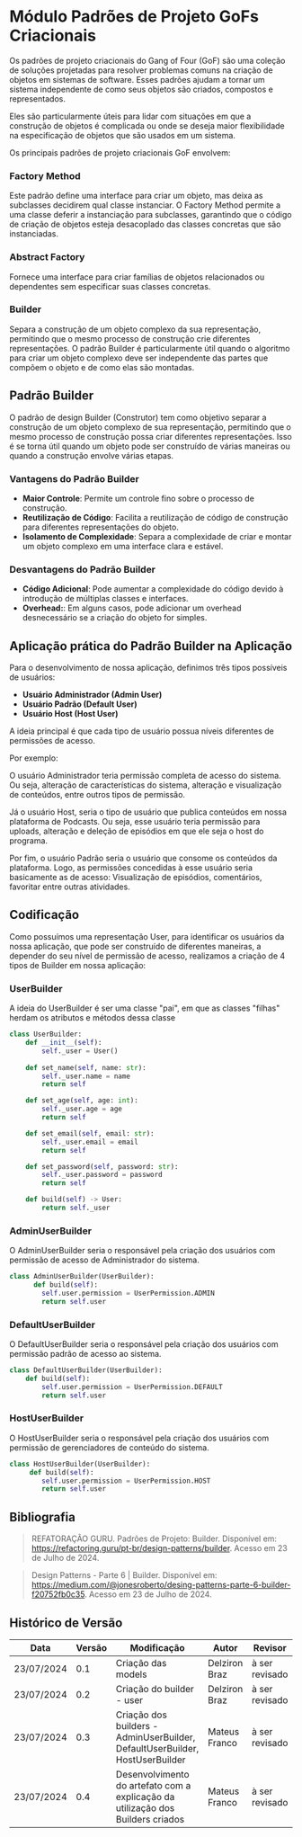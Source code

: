 # Módulo Padrões de Projeto GoFs Criacionais

Os padrões de projeto criacionais do Gang of Four (GoF) são uma coleção de soluções projetadas para resolver problemas comuns na criação de objetos em sistemas de software. Esses padrões ajudam a tornar um sistema independente de como seus objetos são criados, compostos e representados. 

Eles são particularmente úteis para lidar com situações em que a construção de objetos é complicada ou onde se deseja maior flexibilidade na especificação de objetos que são usados em um sistema. 

Os principais padrões de projeto criacionais GoF envolvem:

### Factory Method
Este padrão define uma interface para criar um objeto, mas deixa as subclasses decidirem qual classe instanciar. O Factory Method permite a uma classe deferir a instanciação para subclasses, garantindo que o código de criação de objetos esteja desacoplado das classes concretas que são instanciadas.

### Abstract Factory
Fornece uma interface para criar famílias de objetos relacionados ou dependentes sem especificar suas classes concretas.

### Builder
Separa a construção de um objeto complexo da sua representação, permitindo que o mesmo processo de construção crie diferentes representações. O padrão Builder é particularmente útil quando o algoritmo para criar um objeto complexo deve ser independente das partes que compõem o objeto e de como elas são montadas.

## Padrão Builder
O padrão de design Builder (Construtor) tem como objetivo separar a construção de um objeto complexo de sua representação, permitindo que o mesmo processo de construção possa criar diferentes representações. Isso é se torna útil quando um objeto pode ser construído de várias maneiras ou quando a construção envolve várias etapas.

### Vantagens do Padrão Builder
- **Maior Controle**: Permite um controle fino sobre o processo de construção.
- **Reutilização de Código**: Facilita a reutilização de código de construção para diferentes representações do objeto.
- **Isolamento de Complexidade**: Separa a complexidade de criar e montar um objeto complexo em uma interface clara e estável.

### Desvantagens do Padrão Builder
- **Código Adicional**: Pode aumentar a complexidade do código devido à introdução de múltiplas classes e interfaces.
- **Overhead:**: Em alguns casos, pode adicionar um overhead desnecessário se a criação do objeto for simples.

## Aplicação prática do Padrão Builder na Aplicação
Para o desenvolvimento de nossa aplicação, definimos três tipos possíveis de usuários:

- **Usuário Administrador (Admin User)**
- **Usuário Padrão (Default User)**
- **Usuário Host (Host User)**

A ideia principal é que cada tipo de usuário possua níveis diferentes de permissões de acesso. 

Por exemplo:

O usuário Administrador teria permissão completa de acesso do sistema. Ou seja, alteração de características do sistema, alteração e visualização de conteúdos, entre outros tipos de permissão.

Já o usuário Host, seria o tipo de usuário que publica conteúdos em nossa plataforma de Podcasts. Ou seja, esse usuário teria permissão para uploads, alteração e deleção de episódios em que ele seja o host do programa.

Por fim, o usuário Padrão seria o usuário que consome os conteúdos da plataforma. Logo, as permissões concedidas à esse usuário seria basicamente as de acesso: Visualização de episódios, comentários, favoritar entre outras atividades.

## Codificação

Como possuímos uma representação User, para identificar os usuários da nossa aplicação, que pode ser construído de diferentes maneiras, a depender do seu nível de permissão de acesso, realizamos a criação de 4 tipos de Builder em nossa aplicação:

### UserBuilder
A ideia do UserBuilder é ser uma classe "pai", em que as classes "filhas" herdam os atributos e métodos dessa classe

```py
class UserBuilder:
    def __init__(self):
        self._user = User()
    
    def set_name(self, name: str):
        self._user.name = name
        return self

    def set_age(self, age: int):
        self._user.age = age
        return self

    def set_email(self, email: str):
        self._user.email = email
        return self

    def set_password(self, password: str):
        self._user.password = password
        return self

    def build(self) -> User:
        return self._user
```

### AdminUserBuilder
O AdminUserBuilder seria o responsável pela criação dos usuários com permissão de acesso de Administrador do sistema.

```py
class AdminUserBuilder(UserBuilder):
      def build(self):
        self.user.permission = UserPermission.ADMIN
        return self.user
```

### DefaultUserBuilder
O DefaultUserBuilder seria o responsável pela criação dos usuários com permissão padrão de acesso ao sistema.

```py
class DefaultUserBuilder(UserBuilder):
    def build(self):
        self.user.permission = UserPermission.DEFAULT
        return self.user
```

### HostUserBuilder
O HostUserBuilder seria o responsável pela criação dos usuários com permissão de gerenciadores de conteúdo do sistema.

```py
class HostUserBuilder(UserBuilder):
     def build(self):
        self.user.permission = UserPermission.HOST
        return self.user
```

## Bibliografia
> REFATORAÇÃO GURU. Padrões de Projeto: Builder. Disponível em: https://refactoring.guru/pt-br/design-patterns/builder. Acesso em 23 de Julho de 2024.

> Design Patterns - Parte 6 | Builder. Disponível em: https://medium.com/@jonesroberto/desing-patterns-parte-6-builder-f20752fb0c35. Acesso em 23 de Julho de 2024.

## Histórico de Versão

| Data       | Versão | Modificação               | Autor         | Revisor        |
| ---------- | ------ | ------------------------- | ------------- | -------------- |
| 23/07/2024 | 0.1    | Criação das models        | Delziron Braz | à ser revisado |
| 23/07/2024 | 0.2    | Criação do builder - user | Delziron Braz | à ser revisado |
| 23/07/2024 | 0.3    | Criação dos builders - AdminUserBuilder, DefaultUserBuilder, HostUserBuilder | Mateus Franco | à ser revisado |
| 23/07/2024 | 0.4    | Desenvolvimento do artefato com a explicação da utilização dos Builders criados | Mateus Franco | à ser revisado |

